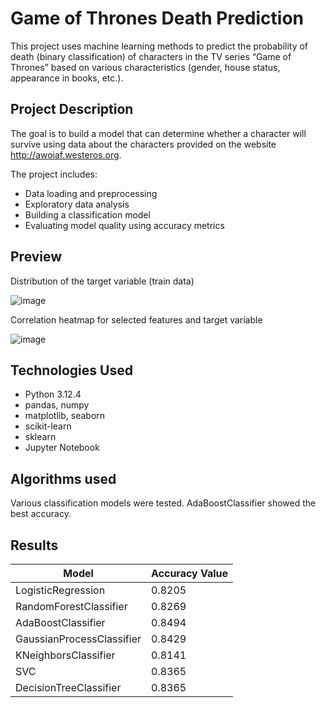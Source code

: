 # Game of Thrones Death Prediction

This project uses machine learning methods to predict the probability of death (binary classification) of characters in the TV series “Game of Thrones” based on various characteristics (gender, house status, appearance in books, etc.).

## Project Description

The goal is to build a model that can determine whether a character will survive using data about the characters provided on the website http://awoiaf.westeros.org.

The project includes:
- Data loading and preprocessing
- Exploratory data analysis
- Building a classification model
- Evaluating model quality using accuracy metrics

## Preview

Distribution of the target variable (train data)

![image](https://github.com/user-attachments/assets/465bd4b3-2fe4-4c70-84c9-3ea0668ed936)

Correlation heatmap for selected features and target variable

![image](https://github.com/user-attachments/assets/b9f23ce0-9b88-422e-a810-ff3aa5340da8)


## Technologies Used

- Python 3.12.4
- pandas, numpy
- matplotlib, seaborn
- scikit-learn
- sklearn
- Jupyter Notebook

## Algorithms used

Various classification models were tested. AdaBoostClassifier showed the best accuracy.

## Results 
| Model    | Accuracy Value |
| -------- | -----          |
| LogisticRegression | 0.8205  |
| RandomForestClassifier | 0.8269    |
| AdaBoostClassifier  | 0.8494     |
| GaussianProcessClassifier  | 0.8429     |
| KNeighborsClassifier  | 0.8141     |
| SVC  | 0.8365     |
| DecisionTreeClassifier  |  0.8365    |

